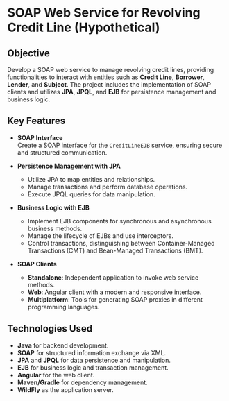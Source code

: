 # SOAP Web Service for Revolving Credit Line (Hypothetical)

## Objective
Develop a SOAP web service to manage revolving credit lines, providing functionalities to interact with entities such as **Credit Line**, **Borrower**, **Lender**, and **Subject**. The project includes the implementation of SOAP clients and utilizes **JPA**, **JPQL**, and **EJB** for persistence management and business logic.

## Key Features

- **SOAP Interface**  
  Create a SOAP interface for the `CreditLineEJB` service, ensuring secure and structured communication.

- **Persistence Management with JPA**  
  - Utilize JPA to map entities and relationships.
  - Manage transactions and perform database operations.
  - Execute JPQL queries for data manipulation.

- **Business Logic with EJB**  
  - Implement EJB components for synchronous and asynchronous business methods.
  - Manage the lifecycle of EJBs and use interceptors.
  - Control transactions, distinguishing between Container-Managed Transactions (CMT) and Bean-Managed Transactions (BMT).

- **SOAP Clients**
  - **Standalone**: Independent application to invoke web service methods.
  - **Web**: Angular client with a modern and responsive interface.
  - **Multiplatform**: Tools for generating SOAP proxies in different programming languages.

## Technologies Used

- **Java** for backend development.
- **SOAP** for structured information exchange via XML.
- **JPA** and **JPQL** for data persistence and manipulation.
- **EJB** for business logic and transaction management.
- **Angular** for the web client.
- **Maven/Gradle** for dependency management.
- **WildFly** as the application server.
